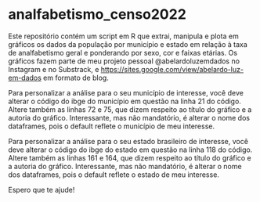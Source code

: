 # analfabetismo_censo2022
Este repositório contém um script em R que extrai, manipula e plota em gráficos os dados da população por município e estado em relação à taxa de analfabetismo geral e ponderando por sexo, cor e faixas etárias. Os gráficos fazem parte de meu projeto pessoal @abelardoluzemdados no Instagram e no Substrack, e https://sites.google.com/view/abelardo-luz-em-dados em formato de blog.

Para personalizar a análise para o seu município de interesse, você deve alterar o código do ibge do município em questão na linha 21 do código. Altere também as linhas 72 e 75, que dizem respeito ao título do gráfico e a autoria do gráfico. Interessante, mas não mandatório, é alterar o nome dos dataframes, pois o default reflete o município de meu interesse.

Para personalizar a análise para o seu estado brasileiro de interesse, você deve alterar o código do ibge do estado em questão na linha 118 do código. Altere também as linhas 161 e 164, que dizem respeito ao título do gráfico e a autoria do gráfico. Interessante, mas não mandatório, é alterar o nome dos dataframes, pois o default reflete o estado de meu interesse.

Espero que te ajude!
